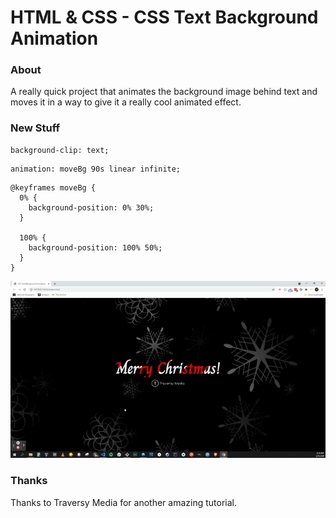 # HTML & CSS - CSS Text Background Animation

### About

A really quick project that animates the background image behind text and moves it in a way to give it a really cool animated effect.

### New Stuff

```
background-clip: text;
```

```
animation: moveBg 90s linear infinite;
```

```
@keyframes moveBg {
  0% {
    background-position: 0% 30%;
  }

  100% {
    background-position: 100% 50%;
  }
}
```

![example_gif](./example.gif)

### Thanks

Thanks to Traversy Media for another amazing tutorial.
